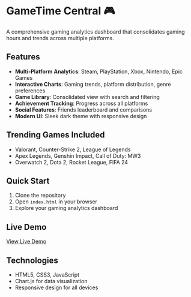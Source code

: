 # GameTime Central 🎮

A comprehensive gaming analytics dashboard that consolidates gaming hours and trends across multiple platforms.

## Features

- **Multi-Platform Analytics**: Steam, PlayStation, Xbox, Nintendo, Epic Games
- **Interactive Charts**: Gaming trends, platform distribution, genre preferences
- **Game Library**: Consolidated view with search and filtering
- **Achievement Tracking**: Progress across all platforms
- **Social Features**: Friends leaderboard and comparisons
- **Modern UI**: Sleek dark theme with responsive design

## Trending Games Included

- Valorant, Counter-Strike 2, League of Legends
- Apex Legends, Genshin Impact, Call of Duty: MW3
- Overwatch 2, Dota 2, Rocket League, FIFA 24

## Quick Start

1. Clone the repository
2. Open `index.html` in your browser
3. Explore your gaming analytics dashboard

## Live Demo

[View Live Demo](https://abhisheksharmaale.github.io/mini-game/)

## Technologies

- HTML5, CSS3, JavaScript
- Chart.js for data visualization
- Responsive design for all devices